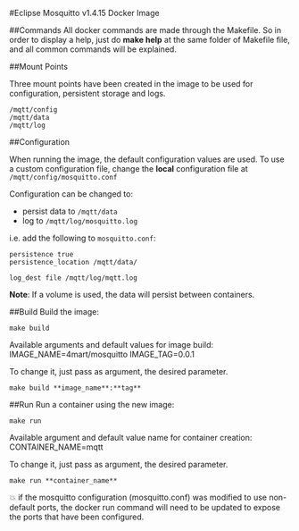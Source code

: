 #Eclipse Mosquitto v1.4.15 Docker Image

##Commands
All docker commands are made through the Makefile. 
So in order to display a help, just do **make help** at the same folder of Makefile file, and all common commands will be explained.

##Mount Points

Three mount points have been created in the image to be used for configuration, persistent storage and logs.
```
/mqtt/config
/mqtt/data
/mqtt/log
```

##Configuration

When running the image, the default configuration values are used.
To use a custom configuration file, change the **local** configuration file at `/mqtt/config/mosquitto.conf`

Configuration can be changed to:

* persist data to `/mqtt/data`
* log to `/mqtt/log/mosquitto.log`

i.e. add the following to `mosquitto.conf`:
```
persistence true
persistence_location /mqtt/data/

log_dest file /mqtt/log/mqtt.log
```

**Note**: If a volume is used, the data will persist between containers.

##Build
Build the image:
```
make build 
```

Available arguments and default values for image build:
IMAGE_NAME=4mart/mosquitto
IMAGE_TAG=0.0.1

To change it, just pass as argument, the desired parameter.

```
make build **image_name**:**tag**
```

##Run
Run a container using the new image:
```
make run
```
Available argument and default value name for container creation:
CONTAINER_NAME=mqtt

To change it, just pass as argument, the desired parameter.

```
make run **container_name**
```

:boom: if the mosquitto configuration (mosquitto.conf) was modified
to use non-default ports, the docker run command will need to be updated
to expose the ports that have been configured.